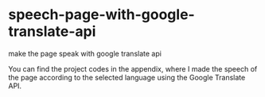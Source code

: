 # speech-page-with-google-translate-api
make the page speak with google translate api



You can find the project codes in the appendix, where I made the speech of the page according to the selected language using the Google Translate API.
